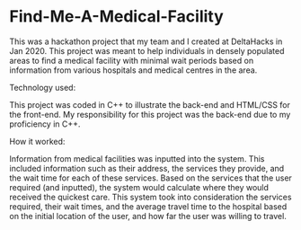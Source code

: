 # Find-Me-A-Medical-Facility
This was a hackathon project that my team and I created at DeltaHacks in Jan 2020. This project was meant to help individuals in densely populated areas to find a medical facility with minimal wait periods based on information from various hospitals and medical centres in the area. 

Technology used:

  This project was coded in C++ to illustrate the back-end and HTML/CSS for the front-end. My responsibility for this project was the back-end due to my proficiency in C++. 

How it worked:

 Information from medical facilities was inputted into the system. This included information such as their address, the services they provide, and the wait time for each of these services. Based on the services that the user required (and inputted), the system would calculate where they would received the quickest care. This system took into consideration the services required, their wait times, and the average travel time to the hospital based on the initial location of the user, and how far the user was willing to travel. 
